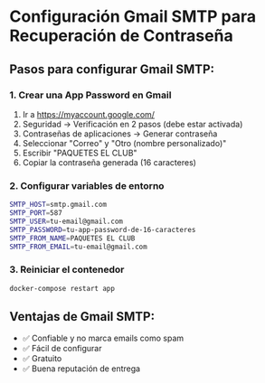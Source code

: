 # Configuración Gmail SMTP para Recuperación de Contraseña

## Pasos para configurar Gmail SMTP:

### 1. Crear una App Password en Gmail
1. Ir a https://myaccount.google.com/
2. Seguridad → Verificación en 2 pasos (debe estar activada)
3. Contraseñas de aplicaciones → Generar contraseña
4. Seleccionar "Correo" y "Otro (nombre personalizado)"
5. Escribir "PAQUETES EL CLUB"
6. Copiar la contraseña generada (16 caracteres)

### 2. Configurar variables de entorno
```bash
SMTP_HOST=smtp.gmail.com
SMTP_PORT=587
SMTP_USER=tu-email@gmail.com
SMTP_PASSWORD=tu-app-password-de-16-caracteres
SMTP_FROM_NAME=PAQUETES EL CLUB
SMTP_FROM_EMAIL=tu-email@gmail.com
```

### 3. Reiniciar el contenedor
```bash
docker-compose restart app
```

## Ventajas de Gmail SMTP:
- ✅ Confiable y no marca emails como spam
- ✅ Fácil de configurar
- ✅ Gratuito
- ✅ Buena reputación de entrega
